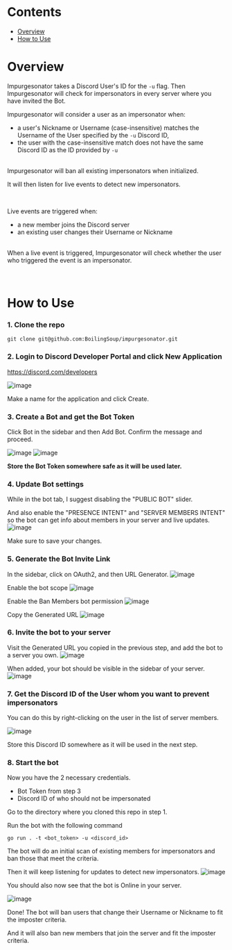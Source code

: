 # Contents
- <a href="#user-content-overview">Overview</a>
- <a href="#user-content-how-to-use">How to Use</a>

# Overview
Impurgesonator takes a Discord User's ID for the `-u` flag. Then Impurgesonator will check for impersonators in every server where you have invited the Bot.

Impurgesonator will consider a user as an impersonator when:
 - a user's Nickname or Username (case-insensitive) matches the Username of the User specified by the `-u` Discord ID,
 - the user with the case-insensitive match does not have the same Discord ID as the ID provided by `-u`
 
 <br>
Impurgesonator will ban all existing impersonators when initialized. 

It will then listen for live events to detect new impersonators.

<br>

Live events are triggered when:
- a new member joins the Discord server
- an existing user changes their Username or Nickname

<br>
When a live event is triggered, Impurgesonator will check whether the user who triggered the event is an impersonator.

<br>
<br>
<br>

# How to Use

### 1. Clone the repo
```
git clone git@github.com:BoilingSoup/impurgesonator.git
```

### 2. Login to Discord Developer Portal and click New Application

https://discord.com/developers

![image](https://user-images.githubusercontent.com/84747244/231594416-7a9b148a-b9bf-4fdf-9f18-64af52a227f2.png)

Make a name for the application and click Create.

### 3. Create a Bot and get the Bot Token

Click Bot in the sidebar and then Add Bot. Confirm the message and proceed.

![image](https://user-images.githubusercontent.com/84747244/231595004-d4d82472-6aea-4d6e-bc86-5538b390b3c3.png)
![image](https://user-images.githubusercontent.com/84747244/231595598-50e44443-3a73-43c4-83bb-26923697b29f.png)

**Store the Bot Token somewhere safe as it will be used later.**

### 4. Update Bot settings
While in the bot tab, I suggest disabling the "PUBLIC BOT" slider.

And also enable the "PRESENCE INTENT" and "SERVER MEMBERS INTENT" so the bot can get info about members in your server and live updates.
![image](https://user-images.githubusercontent.com/84747244/231602754-d685dbca-8af5-4c7a-8132-8ba51a30efcf.png)

Make sure to save your changes.

### 5. Generate the Bot Invite Link
In the sidebar, click on OAuth2, and then URL Generator.
![image](https://user-images.githubusercontent.com/84747244/231599304-a887c38b-0862-4d88-ac4c-c91dd93d2776.png)

Enable the bot scope
![image](https://user-images.githubusercontent.com/84747244/231599603-9df0df6c-b781-4d7d-9a8c-880df0be0177.png)

Enable the Ban Members bot permission
![image](https://user-images.githubusercontent.com/84747244/231599835-85fb7c25-6615-4c41-bdf1-a6b080d80181.png)

Copy the Generated URL
![image](https://user-images.githubusercontent.com/84747244/231600131-68f66a0d-0a1a-4124-8067-513ca2986f8a.png)


### 6. Invite the bot to your server
Visit the Generated URL you copied in the previous step, and add the bot to a server you own.
![image](https://user-images.githubusercontent.com/84747244/231600360-2350a00b-bcc2-492a-be26-817de0e1d652.png)

When added, your bot should be visible in the sidebar of your server.
![image](https://user-images.githubusercontent.com/84747244/231600727-568b9b13-7c87-4539-9d2d-8fb5ff91bd23.png)


### 7. Get the Discord ID of the User whom you want to prevent impersonators

You can do this by right-clicking on the user in the list of server members.

![image](https://user-images.githubusercontent.com/84747244/231601392-b82962ff-e567-448c-836e-73656ade9193.png)

Store this Discord ID somewhere as it will be used in the next step.

### 8. Start the bot

Now you have the 2 necessary credentials.
- Bot Token from step 3
- Discord ID of who should not be impersonated

Go to the directory where you cloned this repo in step 1.

Run the bot with the following command
```
go run . -t <bot_token> -u <discord_id>
```

The bot will do an initial scan of existing members for impersonators and ban those that meet the criteria.

Then it will keep listening for updates to detect new impersonators.
![image](https://user-images.githubusercontent.com/84747244/231603033-6ba72ff8-51f2-4d95-8c6f-cfd437e8077c.png)

You should also now see that the bot is Online in your server.

![image](https://user-images.githubusercontent.com/84747244/231603342-f0ba3274-0d23-4b7f-9f57-38fefd96ffb1.png)


Done! The bot will ban users that change their Username or Nickname to fit the imposter criteria. 

And it will also ban new members that join the server and fit the imposter criteria.
